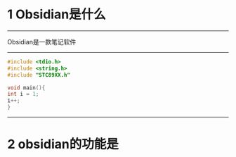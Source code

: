 
# 1 Obsidian是什么

***
Obsidian是一款笔记软件

***

```C
#include <tdio.h>
#include <string.h>
#include "STC89XX.h"

void main(){
int i = 1;
i++;
}
```

***

# 2 obsidian的功能是


